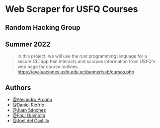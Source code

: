 # Web Scraper for USFQ Courses

## Random Hacking Group

## Summer 2022

> In this project, we will use the rust programming language for a secure CLI app that interacts and scrapes information from USFQ's web page for course outlines. https://evaluaciones.usfq.edu.ec/banner/ssb/cursos.php

## Authors

- [@Alejandro Proaño]()
- [@Daniel Riofrío]()
- [@Juan Sánchez]()
- [@Paúl Quimbita]()
- [@Joel del Castillo](https://github.com/joeldelcastillo)
